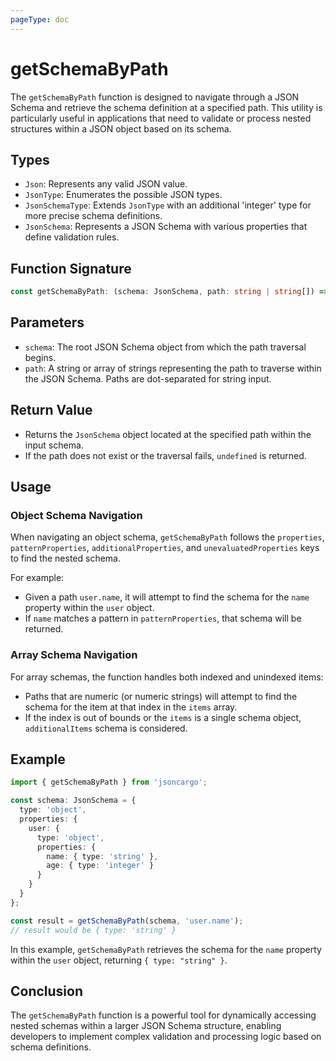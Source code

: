 ```yaml
---
pageType: doc
---
```


# getSchemaByPath

The `getSchemaByPath` function is designed to navigate through a JSON Schema and retrieve the schema definition at a specified path. This utility is particularly useful in applications that need to validate or process nested structures within a JSON object based on its schema.

## Types

* `Json`: Represents any valid JSON value.
* `JsonType`: Enumerates the possible JSON types.
* `JsonSchemaType`: Extends `JsonType` with an additional 'integer' type for more precise schema definitions.
* `JsonSchema`: Represents a JSON Schema with various properties that define validation rules.

## Function Signature

```ts
const getSchemaByPath: (schema: JsonSchema, path: string | string[]) => JsonSchema | undefined
```

## Parameters

* `schema`: The root JSON Schema object from which the path traversal begins.
* `path`: A string or array of strings representing the path to traverse within the JSON Schema. Paths are dot-separated for string input.

## Return Value

* Returns the `JsonSchema` object located at the specified path within the input schema.
* If the path does not exist or the traversal fails, `undefined` is returned.

## Usage

### Object Schema Navigation

When navigating an object schema, `getSchemaByPath` follows the `properties`, `patternProperties`, `additionalProperties`, and `unevaluatedProperties` keys to find the nested schema.

For example:

* Given a path `user.name`, it will attempt to find the schema for the `name` property within the `user` object.
* If `name` matches a pattern in `patternProperties`, that schema will be returned.

### Array Schema Navigation

For array schemas, the function handles both indexed and unindexed items:

* Paths that are numeric (or numeric strings) will attempt to find the schema for the item at that index in the `items` array.
* If the index is out of bounds or the `items` is a single schema object, `additionalItems` schema is considered.

## Example

```ts
import { getSchemaByPath } from 'jsoncargo';

const schema: JsonSchema = {
  type: 'object',
  properties: {
    user: {
      type: 'object',
      properties: {
        name: { type: 'string' },
        age: { type: 'integer' }
      }
    }
  }
};

const result = getSchemaByPath(schema, 'user.name');
// result would be { type: 'string' }
```

In this example, `getSchemaByPath` retrieves the schema for the `name` property within the `user` object, returning `{ type: "string" }`.

## Conclusion

The `getSchemaByPath` function is a powerful tool for dynamically accessing nested schemas within a larger JSON Schema structure, enabling developers to implement complex validation and processing logic based on schema definitions.
